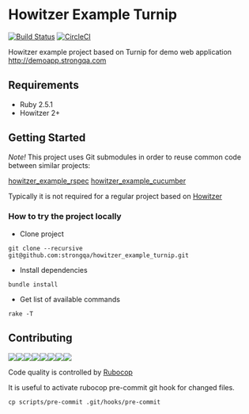 Howitzer Example Turnip
=======================

[![Build Status](https://travis-ci.org/strongqa/howitzer_example_turnip.svg?branch=master)][travis]
[![CircleCI](https://circleci.com/gh/strongqa/howitzer_example_turnip.svg?style=svg&circle-token=c6dac71b26747e0dbb4fd98bab9922943ff455be)](https://circleci.com/gh/strongqa/howitzer_example_turnip)

[travis]: https://travis-ci.org/strongqa/howitzer_example_turnip

Howitzer example project based on Turnip for demo web application http://demoapp.strongqa.com

## Requirements

- Ruby 2.5.1
- Howitzer 2+

## Getting Started

*Note!* This project uses Git submodules in order to reuse common code between similar projects:

[howitzer_example_rspec](https://github.com/strongqa/howitzer_example_rspec)
[howitzer_example_cucumber](https://github.com/strongqa/howitzer_example_cucumber)

Typically it is not required for a regular project based on [Howitzer](https://github.com/strongqa/howitzer)

### How to try the project locally

- Clone project

```
git clone --recursive git@github.com:strongqa/howitzer_example_turnip.git
```

- Install dependencies

```
bundle install
```

- Get list of available commands

```
rake -T
```

## Contributing

[![](https://sourcerer.io/fame/romikoops/strongqa/howitzer_example_turnip/images/0)](https://sourcerer.io/fame/romikoops/strongqa/howitzer_example_turnip/links/0)[![](https://sourcerer.io/fame/romikoops/strongqa/howitzer_example_turnip/images/1)](https://sourcerer.io/fame/romikoops/strongqa/howitzer_example_turnip/links/1)[![](https://sourcerer.io/fame/romikoops/strongqa/howitzer_example_turnip/images/2)](https://sourcerer.io/fame/romikoops/strongqa/howitzer_example_turnip/links/2)[![](https://sourcerer.io/fame/romikoops/strongqa/howitzer_example_turnip/images/3)](https://sourcerer.io/fame/romikoops/strongqa/howitzer_example_turnip/links/3)[![](https://sourcerer.io/fame/romikoops/strongqa/howitzer_example_turnip/images/4)](https://sourcerer.io/fame/romikoops/strongqa/howitzer_example_turnip/links/4)[![](https://sourcerer.io/fame/romikoops/strongqa/howitzer_example_turnip/images/5)](https://sourcerer.io/fame/romikoops/strongqa/howitzer_example_turnip/links/5)[![](https://sourcerer.io/fame/romikoops/strongqa/howitzer_example_turnip/images/6)](https://sourcerer.io/fame/romikoops/strongqa/howitzer_example_turnip/links/6)[![](https://sourcerer.io/fame/romikoops/strongqa/howitzer_example_turnip/images/7)](https://sourcerer.io/fame/romikoops/strongqa/howitzer_example_turnip/links/7)

Code quality is controlled by [Rubocop](https://github.com/bbatsov/rubocop)

It is useful to activate rubocop pre-commit git hook for changed files.

```
cp scripts/pre-commit .git/hooks/pre-commit
```
